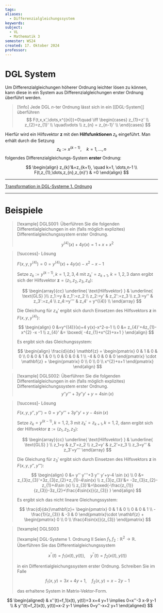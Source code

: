```yaml
---
tags: 
aliases:
  - Differenzialgleichungssystem
keywords: 
subject:
  - VL
  - Mathematik 3
semester: WS24
created: 17. Oktober 2024
professor:
---
```

 

# DGL System

Um Differenzialgleichungen höherer Ordnung leichter lösen zu können, kann diese in ein System aus Differenzialgleichungen erster Ordnung überführt werden. 

> [!info] Jede DGL $n$-ter Ordnung lässt sich in ein [[DGL-System]] überführen
> $$
> F(t,x,x',\dots,x^{(n)})=0\quad \iff \begin{cases}
> z_{1}=z' \\
> z_{2}=z_{1}' \\
> \quad\vdots  \\
> z_{n} = z_{n-1}' \\
> \end{cases}
> $$
> 

Hierfür wird ein Hilfsvektor $\mathbf{z}$ mit den **Hilfsfunktionen** $z_{k}$ eingeführt. Man erhält durch die Setzung 
$$ z_{k}:=x^{(k-1)}, \quad k= 1,\dots,n$$
folgendes Differenzialgleichungs-System **erster** Ordnung:

$$ 
\begin{align}
z_{k}'&=z_{k+1}, \quad  k=1, \dots,n-1 \\
F(t,z_{1},\dots,z_{n},z_{n}') & =0
\end{align}
$$

---

[Transformation in DGL-Systeme 1. Ordnung](https://studyflix.de/mathematik/transformation-in-system-1-ordnung-943)

--- 

# Beispiele

>[!example] DGLS001:
> Überführen Sie die folgenden Differentialgleichungen in ein (falls möglich explizites) Differentialgleichungssystem erster Ordnung.
> 
> $$y^{(4)}(x)+4 y(x)=1+x+x^2$$

> [!success]- Lösung
> 
> $F\left(x, y, y^{(4)}\right)=0=y^{(4)}(x)+4 y(x)-x^2-x-1$
> 
> Setze $z_k:=y^{(k-1)}, k=1,2,3,4$ mit $z_{k}'=z_{k+1}$, $k=1,2,3$
> dann ergibt sich der Hilfsvektor $\mathbf{z} = (z_{1},z_{2},z_{3},z_{4})$:
> 
> $$
> \begin{array}{cc}
> \underline{ \text{Hilfsvektor} }  & \underline{ \text{GLS} }\\
> z_1:=y & z_1':=z_2 \\
> z_2:=y' & z_2':=z_3 \\
> z_3:=y'' & z_3':=z_4 \\
> z_4:=y''' & z_4' = y^{(4)} \\
> \end{array}
> $$
> 
> Die Gleichung für $z_{4}'$ ergibt sich durch Einsetzen des Hilfsvektors $\mathbf{z}$ in $F(x,y,y^{(4)})$:
> 
> $$
> \begin{align}
> 0 &=y^{(4)}(x)+4 y(x)-x^2-x-1 \\
> 0 &= z_{4}'+4z_{1}-x^{2} -x -1 \\
> z_{4}' &= \boxed{ -4z_{1}+x^{2}+x+1 }
> \end{align}
> $$
> 
> Es ergibt sich das Gleichungssystem:
> 
> $$
> \begin{align}
> \frac{d}{dx} \mathbf{z} = \begin{pmatrix}
>  0 & 1 & 0 & 0 \\
>  0 & 0 & 1 & 0 \\
>  0 & 0 & 0 & 1 \\
> -4 & 0 & 0 & 0
> \end{pmatrix} \cdot \mathbf{z} + \begin{pmatrix}
> 0 \\ 0 \\ 0 \\ x^{2}+x+1
> \end{pmatrix}
> \end{align}
> $$

>[!example] DGLS002:
> Überführen Sie die folgenden Differentialgleichungen in ein (falls möglich explizites) Differentialgleichungssystem erster Ordnung.
> $$y'' y'''+3 y'' y'+y=4 \sin (x)$$
> 

> [!success]- Lösung
> 
> $F(x,y,y'',y''')=0=y'' y'''+3 y'' y'+y-4 \sin (x)$
> 
> Setze $z_k=y^{(k-1)},\, k=1,2,3$ mit $z_k'=z_{k+1},\,k=1,2$,
> dann ergibt sich der Hilfsvektor $\mathbf{z} := (z_{1},z_{2},z_{3})$:
> 
> $$
> \begin{array}{cc} 
> \underline{ \text{Hilfsvektor} } & \underline{ \text{GLS} } \\
> z_1=y & z_1'=z_2 \\
> z_2=y' & z_2'=z_3 \\
> z_3=y'' & z_3'=y'''
> \end{array}
> $$
> 
> Die Gleichung für $z_{3}'$ ergibt sich durch Einsetzen des Hilfsvektors $\mathbf{z}$ in $F(x,y,y'',y''')$:
> 
> $$
> \begin{align}
> 0 &= y'' y'''+3 y'' y'+y-4 \sin (x) \\
> 0 &= z_{3}z_{3}'+3z_{3}z_{2}+z_{1}-4\sin(x) \\
> z_{3}z_{3}'&= -3z_{3}z_{2}-z_{1}+4\sin (x) \\
> z_{3}'&=\boxed{-\frac{z_{1}}{z_{3}}-3z_{2}+\frac{4\sin(x)}{z_{3}} }
> \end{align}
> $$
> 
> Es ergibt sich das nicht lineare Gleichungssystem:
> 
> $$
> \frac{d}{dx}\mathbf{z}=
> \begin{pmatrix}
> 0 & 1 & 0 \\
> 0 & 0 & 1 \\
> -\frac{1}{z_{3}} & -3 & 0
> \end{pmatrix}\cdot \mathbf{z} + \begin{pmatrix}
> 0 \\ 0 \\ \frac{4\sin(x)}{z_{3}}
> \end{pmatrix}
> $$
> 

>[!example] DGLS003
>
>[!example] DGL-Systeme 1. Ordnung II
> Seien $f_1, f_2: \mathbb{R}^2 \rightarrow \mathbb{R}$. Überführen Sie das Differentialgleichungssystem
> 
> $$
> x^{\prime \prime}(t)=f_1(x(t), y(t)), \quad y^{\prime \prime}(t)=f_2(x(t), y(t))
> $$
> 
> in ein Differentialgleichungssystem erster Ordnung.
> Schreiben Sie im Falle
> 
> $$
> f_1(x, y)=3 x+4 y+1, \quad f_2(x, y)=x-2 y-1
> $$
> 
> das erhaltene System in Matrix-Vektor-Form.



$$
\begin{aligned}
& x''(t)=f_1(x(t), y(t))=3 x+4 y+1 \implies 0=x''-3 x-9 y-1 \\
& y''(t)=f_2(x(t), y(t))=x-2 y-1 \implies 0=y''-x+2 y+1
\end{aligned}
$$

